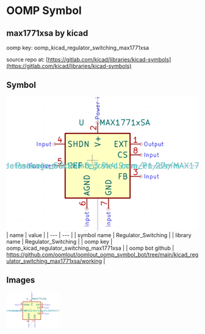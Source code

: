 # OOMP Symbol  
## max1771xsa  by kicad  
  
oomp key: oomp_kicad_regulator_switching_max1771xsa  
  
source repo at: [https://gitlab.com/kicad/libraries/kicad-symbols](https://gitlab.com/kicad/libraries/kicad-symbols)  
## Symbol  
  
[![working.png](working_600.png)](working.png)  
| name | value | 
| --- | --- | 
| symbol name | Regulator_Switching | 
| library name | Regulator_Switching | 
| oomp key | oomp_kicad_regulator_switching_max1771xsa | 
| oomp bot github | https://github.com/oomlout/oomlout_oomp_symbol_bot/tree/main/kicad_regulator_switching_max1771xsa/working | 
## Images  
  
[![working.png](working_140.png)](working.png)  
